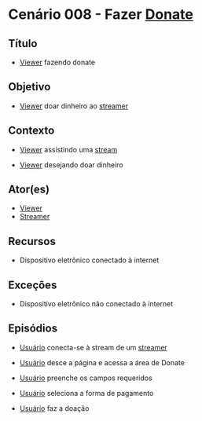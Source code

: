 # Cenário 008 - Fazer [Donate](Donate)

## Título
* [Viewer](Viewer) fazendo donate

## Objetivo
* [Viewer](Viewer) doar dinheiro ao [streamer](L%C3%A9xico-Streamer)


## Contexto
* [Viewer](Viewer) assistindo uma [stream](L%C3%A9xico-Streamer)

* [Viewer](Viewer) desejando doar dinheiro	

## Ator(es)
* [Viewer](Viewer)
* [Streamer](L%C3%A9xico-Streamer)


## Recursos
* Dispositivo eletrônico conectado à internet

## Exceções
* Dispositivo eletrônico não conectado à internet

## Episódios
* [Usuário](User) conecta-se à stream de um [streamer](L%C3%A9xico-Streamer)

* [Usuário](User) desce a página e acessa a área de Donate
* [Usuário](User) preenche os campos requeridos
* [Usuário](User) seleciona a forma de pagamento
* [Usuário](User) faz a doação

